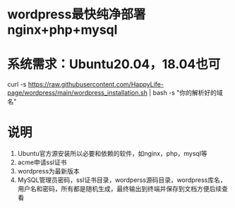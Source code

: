 # wordpress最快纯净部署 nginx+php+mysql
# 系统需求：Ubuntu20.04，18.04也可

curl -s https://raw.githubusercontent.com/HappyLife-page/wordpress/main/wordpress_installation.sh | bash -s  "你的解析好的域名"

# 说明
1. Ubuntu官方源安装所以必要和依赖的软件，如nginx，php，mysql等
2. acme申请ssl证书
3. wordpress为最新版本
4. MySQL管理员密码，ssl证书目录，wordperss源码目录，wordpress库名，用户名和密码，所有都是随机生成，最终输出到终端并保存到文档方便后续查看

